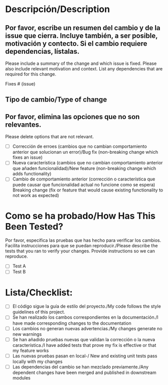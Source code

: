 # Descripción/Description

Por favor, escribe un resumen del cambio y de la issue que cierra. Incluye también, a ser posible, motivación y contecto. Si el cambio requiere dependencias, lístalas.
---
Please include a summary of the change and which issue is fixed. Please also include relevant motivation and context. List any dependencies that are required for this change.

Fixes # (issue)

## Tipo de cambio/Type of change

Por favor, elimina las opciones que no son relevantes.
---
Please delete options that are not relevant.

- [ ] Corrección de erroes (cambios que no cambian comportamiento anterior que solucionan un error)/Bug fix (non-breaking change which fixes an issue)
- [ ] Nueva característica (cambios que no cambian  comportamiento anterior que añaden funcionalidad)/New feature (non-breaking change which adds functionality)
- [ ] Cambio de comportamiento anterior (corrección o característica que puede causar que funcionalidad actual no funcione como se espera) Breaking change (fix or feature that would cause existing functionality to not work as expected)

# Como se ha probado/How Has This Been Tested?

Por favor, especifica las pruebas que has hecho para verificar los cambios. Facilita instrucciones para que se puedan reproducir./Please describe the tests that you ran to verify your changes. Provide instructions so we can reproduce.

- [ ] Test A
- [ ] Test B

# Lista/Checklist:

- [ ] El código sigue la guía de estilo del proyecto./My code follows the style guidelines of this project.
- [ ] Se han realizado los cambos correspondientes en la documentación./I have made corresponding changes to the documentation
- [ ] Los cambios no generan nuevas advertencias./My changes generate no new warnings
- [ ] Se han añadido pruebas nuevas que validan la corrección o la nueva característica./I have added tests that prove my fix is effective or that my feature works
- [ ] Las nuevas pruebas pasan en local-/ New and existing unit tests pass locally with my changes
- [ ] Las dependencias del cambio se han mezclado previamente./Any dependent changes have been merged and published in downstream modules
